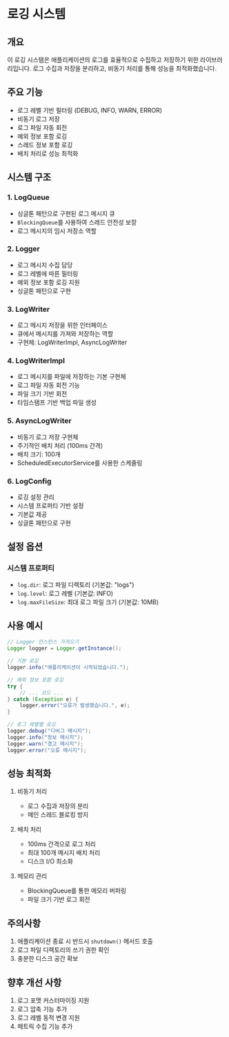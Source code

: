 # 로깅 시스템

## 개요
이 로깅 시스템은 애플리케이션의 로그를 효율적으로 수집하고 저장하기 위한 라이브러리입니다. 로그 수집과 저장을 분리하고, 비동기 처리를 통해 성능을 최적화했습니다.

## 주요 기능
- 로그 레벨 기반 필터링 (DEBUG, INFO, WARN, ERROR)
- 비동기 로그 저장
- 로그 파일 자동 회전
- 예외 정보 포함 로깅
- 스레드 정보 포함 로깅
- 배치 처리로 성능 최적화

## 시스템 구조

### 1. LogQueue
- 싱글톤 패턴으로 구현된 로그 메시지 큐
- `BlockingQueue`를 사용하여 스레드 안전성 보장
- 로그 메시지의 임시 저장소 역할

### 2. Logger
- 로그 메시지 수집 담당
- 로그 레벨에 따른 필터링
- 예외 정보 포함 로깅 지원
- 싱글톤 패턴으로 구현

### 3. LogWriter
- 로그 메시지 저장을 위한 인터페이스
- 큐에서 메시지를 가져와 저장하는 역할
- 구현체: LogWriterImpl, AsyncLogWriter

### 4. LogWriterImpl
- 로그 메시지를 파일에 저장하는 기본 구현체
- 로그 파일 자동 회전 기능
- 파일 크기 기반 회전
- 타임스탬프 기반 백업 파일 생성

### 5. AsyncLogWriter
- 비동기 로그 저장 구현체
- 주기적인 배치 처리 (100ms 간격)
- 배치 크기: 100개
- ScheduledExecutorService를 사용한 스케줄링

### 6. LogConfig
- 로깅 설정 관리
- 시스템 프로퍼티 기반 설정
- 기본값 제공
- 싱글톤 패턴으로 구현

## 설정 옵션

### 시스템 프로퍼티
- `log.dir`: 로그 파일 디렉토리 (기본값: "logs")
- `log.level`: 로그 레벨 (기본값: INFO)
- `log.maxFileSize`: 최대 로그 파일 크기 (기본값: 10MB)

## 사용 예시

```java
// Logger 인스턴스 가져오기
Logger logger = Logger.getInstance();

// 기본 로깅
logger.info("애플리케이션이 시작되었습니다.");

// 예외 정보 포함 로깅
try {
    // ... 코드 ...
} catch (Exception e) {
    logger.error("오류가 발생했습니다.", e);
}

// 로그 레벨별 로깅
logger.debug("디버그 메시지");
logger.info("정보 메시지");
logger.warn("경고 메시지");
logger.error("오류 메시지");
```

## 성능 최적화
1. 비동기 처리
   - 로그 수집과 저장의 분리
   - 메인 스레드 블로킹 방지

2. 배치 처리
   - 100ms 간격으로 로그 처리
   - 최대 100개 메시지 배치 처리
   - 디스크 I/O 최소화

3. 메모리 관리
   - BlockingQueue를 통한 메모리 버퍼링
   - 파일 크기 기반 로그 회전

## 주의사항
1. 애플리케이션 종료 시 반드시 `shutdown()` 메서드 호출
2. 로그 파일 디렉토리의 쓰기 권한 확인
3. 충분한 디스크 공간 확보

## 향후 개선 사항
1. 로그 포맷 커스터마이징 지원
2. 로그 압축 기능 추가
3. 로그 레벨 동적 변경 지원
4. 메트릭 수집 기능 추가 